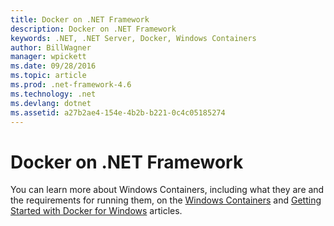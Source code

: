 ```yaml
---
title: Docker on .NET Framework
description: Docker on .NET Framework
keywords: .NET, .NET Server, Docker, Windows Containers
author: BillWagner
manager: wpickett
ms.date: 09/28/2016
ms.topic: article
ms.prod: .net-framework-4.6
ms.technology: .net
ms.devlang: dotnet
ms.assetid: a27b2ae4-154e-4b2b-b221-0c4c05185274
---
```


# Docker on .NET Framework

You can learn more about Windows Containers, including what they are and the requirements for running them, on the [Windows Containers](https://msdn.microsoft.com/en-us/virtualization/windowscontainers/about/about_overview) and [Getting Started with Docker for Windows](https://docs.docker.com/docker-for-windows/) articles. 